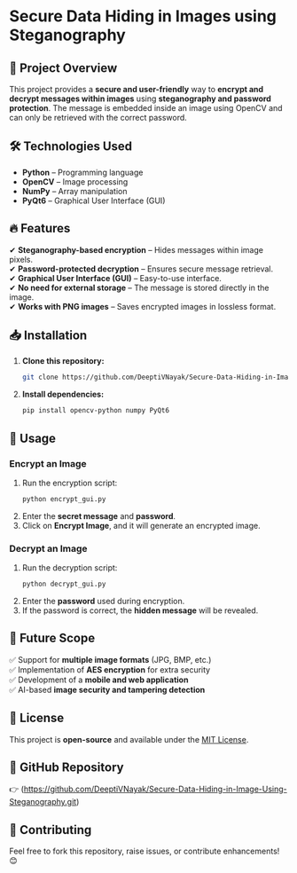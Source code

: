 # Secure Data Hiding in Images using Steganography

## 📌 Project Overview
This project provides a **secure and user-friendly** way to **encrypt and decrypt messages within images** using **steganography and password protection**. The message is embedded inside an image using OpenCV and can only be retrieved with the correct password.

## 🛠️ Technologies Used
- **Python** – Programming language
- **OpenCV** – Image processing
- **NumPy** – Array manipulation
- **PyQt6** – Graphical User Interface (GUI)

## 🔥 Features
✔ **Steganography-based encryption** – Hides messages within image pixels.  
✔ **Password-protected decryption** – Ensures secure message retrieval.  
✔ **Graphical User Interface (GUI)** – Easy-to-use interface.  
✔ **No need for external storage** – The message is stored directly in the image.  
✔ **Works with PNG images** – Saves encrypted images in lossless format.

## 📥 Installation
1. **Clone this repository:**  
   ```bash
   git clone https://github.com/DeeptiVNayak/Secure-Data-Hiding-in-Image-Using-Steganography.git
   ```
2. **Install dependencies:**  
   ```bash
   pip install opencv-python numpy PyQt6
   ```

## 🚀 Usage
### Encrypt an Image
1. Run the encryption script:
   ```bash
   python encrypt_gui.py
   ```
2. Enter the **secret message** and **password**.
3. Click on **Encrypt Image**, and it will generate an encrypted image.

### Decrypt an Image
1. Run the decryption script:
   ```bash
   python decrypt_gui.py
   ```
2. Enter the **password** used during encryption.
3. If the password is correct, the **hidden message** will be revealed.

## 🎯 Future Scope
✅ Support for **multiple image formats** (JPG, BMP, etc.)  
✅ Implementation of **AES encryption** for extra security  
✅ Development of a **mobile and web application**  
✅ AI-based **image security and tampering detection**  

## 📜 License
This project is **open-source** and available under the [MIT License](LICENSE).

## 🔗 GitHub Repository
👉 (https://github.com/DeeptiVNayak/Secure-Data-Hiding-in-Image-Using-Steganography.git)

## 🙌 Contributing
Feel free to fork this repository, raise issues, or contribute enhancements! 😊


